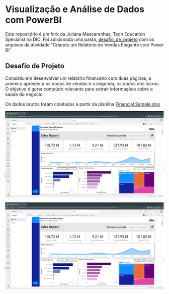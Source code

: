 # Visualização e Análise de Dados com PowerBI

Este repositório é um fork da Juliana Mascarenhas, Tech Education Specialist na DIO. Foi adicionada uma pasta, [desafio_de_projeto](/desafio_de_projeto) com os arquivos da atividade "Criando um Relatório de Vendas Elegante com Power BI"

## Desafio de Projeto

Consistiu em desenvolver um relatório financeiro com duas páginas, a primeira apresenta os dados de vendas e a segunda, os dados dos lucros. O objetivo é gerar conteúdo relevante para extrair informações sobre a saúde do negócio.

Os dados brutos foram coletados a partir da planilha [Financial Sample.xlsx](https://github.com/nphara/power_bi_analyst/tree/main/dataset)

![primeira página do relatóio](desafio_de_projeto/report1.png)

![segunda página do relatório](desafio_de_projeto/report1.png)
